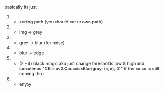 basically its just

1. -  setting path (you should set ur own path)

2. -  img -> grey
3. -  grey -> blur (for noise)
4. -  blur -> edge

5. -  (2 - 4) black magic aka just change thresholds low & high and sometimes "GB = cv2.GaussianBlur(gray, (x, x), 0)" if the noise is still coming thru
6. -  enyoy
